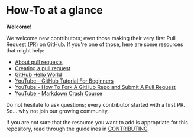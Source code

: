 # How-To at a glance

**Welcome!**

We welcome new contributors; even those making their very first Pull Request (PR) on GitHub. If you're one of those, here are some resources that might help:

* [About pull requests](https://docs.github.com/en/pull-requests/collaborating-with-pull-requests/proposing-changes-to-your-work-with-pull-requests/about-pull-requests)
* [Creating a pull request](https://docs.github.com/en/pull-requests/collaborating-with-pull-requests/proposing-changes-to-your-work-with-pull-requests/creating-a-pull-request)
* [GitHub Hello World](https://docs.github.com/en/get-started/quickstart/hello-world)
* [YouTube - GitHub Tutorial For Beginners](https://www.youtube.com/watch?v=0fKg7e37bQE)
* [YouTube - How To Fork A GitHub Repo and Submit A Pull Request](https://www.youtube.com/watch?v=G1I3HF4YWEw)
* [YouTube - Markdown Crash Course](https://www.youtube.com/watch?v=HUBNt18RFbo)

Do not hesitate to ask questions; every contributor started with a first PR. So... why not join our growing community.

If you are not sure that the resource you want to add is appropriate for this repository, read through the guidelines in [CONTRIBUTING](CONTRIBUTING.md).
